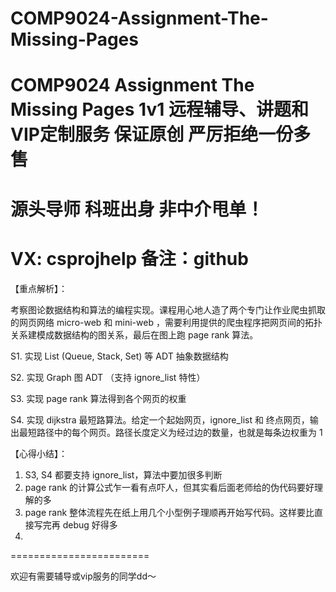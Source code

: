 # COMP9024-Assignment-The-Missing-Pages
# COMP9024 Assignment The Missing Pages 1v1 远程辅导、讲题和VIP定制服务 保证原创 严厉拒绝一份多售
# 源头导师 科班出身 非中介甩单！
# VX: csprojhelp 备注：github

【重点解析】：

考察图论数据结构和算法的编程实现。课程用心地人造了两个专门让作业爬虫抓取的网页网络 micro-web 和 mini-web ，需要利用提供的爬虫程序把网页间的拓扑关系建模成数据结构的图关系，最后在图上跑 page rank 算法。

S1. 实现 List (Queue, Stack, Set)  等 ADT 抽象数据结构

S2. 实现 Graph 图 ADT （支持 ignore_list 特性）

S3. 实现 page rank 算法得到各个网页的权重

S4. 实现 dijkstra 最短路算法。给定一个起始网页，ignore_list 和 终点网页，输出最短路径中的每个网页。路径长度定义为经过边的数量，也就是每条边权重为 1

【心得小结】：

1. S3, S4 都要支持 ignore_list，算法中要加很多判断
2. page rank  的计算公式乍一看有点吓人，但其实看后面老师给的伪代码要好理解的多
3. page rank 整体流程先在纸上用几个小型例子理顺再开始写代码。这样要比直接写完再 debug 好得多
4. 
========================

欢迎有需要辅导或vip服务的同学dd～
